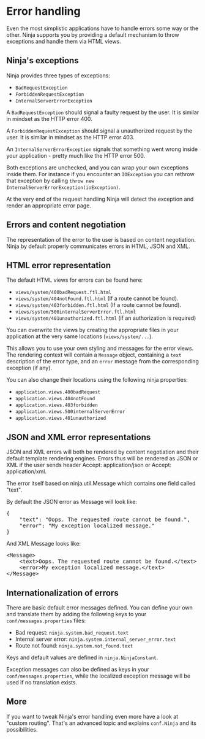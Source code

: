 Error handling
==============

Even the most simplistic applications have to handle errors some way or the other.
Ninja supports you by providing a default mechanism to throw exceptions and
handle them via HTML views.

Ninja's exceptions
------------------

Ninja provides three types of exceptions: 

 * <code>BadRequestException</code> 
 * <code>ForbiddenRequestException</code> 
 * <code>InternalServerErrorException</code>

A <code>BadRequestException</code> should signal a faulty request by the user. It is
similar in mindset as the HTTP error 400.

A <code>ForbiddenRequestException</code> should signal a unauthorized request by the user. It is
similar in mindset as the HTTP error 403.

An <code>InternalServerErrorException</code> signals that something went wrong
inside your application - pretty much like the HTTP error 500.

Both exceptions are unchecked, and you can wrap your own exceptions inside them.
For instance if you encounter an  <code>IOException</code> you can rethrow that exception
by calling  <code>throw new InternalServerErrorException(ioException)</code>.

At the very end of the request handling Ninja will detect the exception and
render an appropriate error page.


Errors and content negotiation
------------------------------

The representation of the error to the user is based on content negotiation. Ninja
by default properly communicates errors in HTML, JSON and XML.


HTML error representation
-------------------------

The default HTML views for errors can be found here:

 * <code>views/system/400badRequest.ftl.html</code>
 * <code>views/system/404notFound.ftl.html</code> (If a route cannot be found).
 * <code>views/system/403forbidden.ftl.html</code> (If a route cannot be found).
 * <code>views/system/500internalServerError.ftl.html</code>
 * <code>views/system/401unauthorized.ftl.html</code> (if an authorization is required)

You can overwrite the views by creating the appropriate files in your application
at the very same locations (<code>views/system/...</code>).

This allows you to use your own styling and messages for the error views. The rendering 
context will contain a `Message` object, containing a `text` description of the error type, 
and an `error` message from the corresponding exception (if any).

You can also change their locations using the following ninja properties:

 * <code>application.views.400badRequest</code>
 * <code>application.views.404notFound</code>
 * <code>application.views.403forbidden</code>
 * <code>application.views.500internalServerError</code>
 * <code>application.views.401unauthorized</code>


JSON and XML error representations
----------------------------------

JSON and XML errors will both be rendered by content negotiation and their
default template rendering engines. Errors thus will be rendered as JSON or XML if
the user sends header Accept: application/json or Accept: application/xml. 

The error itself based on ninja.util.Message which contains one field called "text".

By default the JSON error as Message will look like:
<pre class="prettyprint">
{
    "text": "Oops. The requested route cannot be found.",
    "error": "My exception localized message."
}
</pre>

And XML Message looks like:
<pre class="prettyprint">
&lt;Message&gt;
    &lt;text&gt;Oops. The requested route cannot be found.&lt;/text&gt;
    &lt;error&gt;My exception localized message.&lt;/text&gt;
&lt;/Message&gt;
</pre>


Internationalization of errors
------------------------------

There are basic default error messages defined. You can define your own and 
translate them by adding the following keys to your 
<code>conf/messages.properties</code> files:

* Bad request: <code>ninja.system.bad_request.text</code>
* Internal server error: <code>ninja.system.internal_server_error.text</code>
* Route not found: <code>ninja.system.not_found.text</code>

Keys and default values are defined in <code>ninja.NinjaConstant</code>.

Exception messages can also be defined as keys in your 
<code>conf/messages.properties</code>, while the localized exception 
message will be used if no translation exists.

More
----

If you want to tweak Ninja's error handling even more have a look at "custom routing".
That's an advanced topic and explains <code>conf.Ninja</code> and its possibilities.

